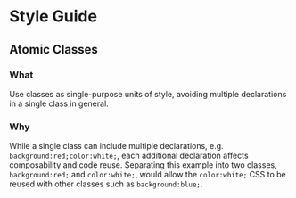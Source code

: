 # Style Guide

## Atomic Classes

### What

Use classes as single-purpose units of style, avoiding multiple declarations in
a single class in general.

### Why

While a single class can include multiple declarations, e.g.
`background:red;color:white;`, each additional declaration affects composability
and code reuse. Separating this example into two classes, `background:red;` and
`color:white;`, would allow the `color:white;` CSS to be reused with other
classes such as `background:blue;`.
